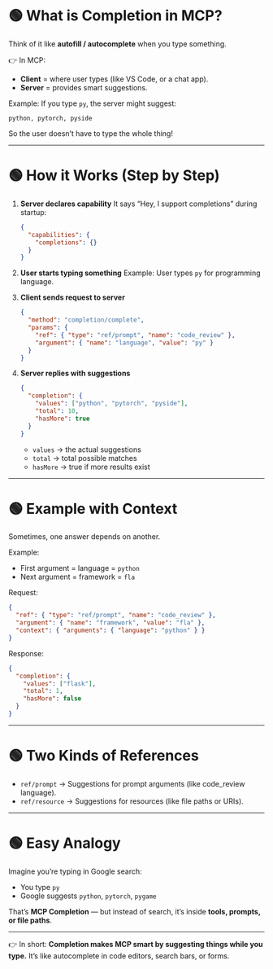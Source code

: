 
# 🟢 What is Completion in MCP?

Think of it like **autofill / autocomplete** when you type something.

👉 In MCP:

* **Client** = where user types (like VS Code, or a chat app).
* **Server** = provides smart suggestions.

Example:
If you type `py`, the server might suggest:

```
python, pytorch, pyside
```

So the user doesn’t have to type the whole thing!

---

# 🟢 How it Works (Step by Step)

1. **Server declares capability**
   It says “Hey, I support completions” during startup:

   ```json
   {
     "capabilities": {
       "completions": {}
     }
   }
   ```

2. **User starts typing something**
   Example: User types `py` for programming language.

3. **Client sends request to server**

   ```json
   {
     "method": "completion/complete",
     "params": {
       "ref": { "type": "ref/prompt", "name": "code_review" },
       "argument": { "name": "language", "value": "py" }
     }
   }
   ```

4. **Server replies with suggestions**

   ```json
   {
     "completion": {
       "values": ["python", "pytorch", "pyside"],
       "total": 10,
       "hasMore": true
     }
   }
   ```

   * `values` → the actual suggestions
   * `total` → total possible matches
   * `hasMore` → true if more results exist

---

# 🟢 Example with Context

Sometimes, one answer depends on another.

Example:

* First argument = language = `python`
* Next argument = framework = `fla`

Request:

```json
{
  "ref": { "type": "ref/prompt", "name": "code_review" },
  "argument": { "name": "framework", "value": "fla" },
  "context": { "arguments": { "language": "python" } }
}
```

Response:

```json
{
  "completion": {
    "values": ["flask"],
    "total": 1,
    "hasMore": false
  }
}
```

---

# 🟢 Two Kinds of References

* `ref/prompt` → Suggestions for prompt arguments (like code\_review language).
* `ref/resource` → Suggestions for resources (like file paths or URIs).

---

# 🟢 Easy Analogy

Imagine you’re typing in Google search:

* You type `py`
* Google suggests `python`, `pytorch`, `pygame`

That’s **MCP Completion** — but instead of search, it’s inside **tools, prompts, or file paths**.

---

👉 In short:
**Completion makes MCP smart by suggesting things while you type.**
It’s like autocomplete in code editors, search bars, or forms.

